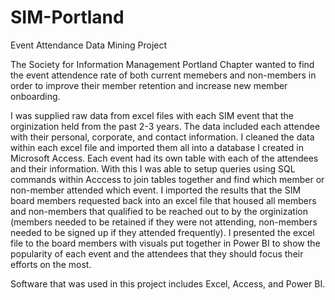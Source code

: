 # SIM-Portland
Event Attendance Data Mining Project
  
The Society for Information Management Portland Chapter wanted to find the event attendence rate of both current memebers and non-members in order to improve their member retention and increase new member onboarding.
  
I was supplied raw data from excel files with each SIM event that the orginization held from the past 2-3 years. The data included each attendee with their personal, corporate, and contact information. I cleaned the data within each excel file and imported them all into a database I created in Microsoft Access. Each event had its own table with each of the attendees and their information. With this I was able to setup queries using SQL commands within Acccess to join tables together and find which member or non-member attended which event. I imported the results that the SIM board members requested back into an excel file that housed all members and non-members that qualified to be reached out to by the orginization (members needed to be retained if they were not attending, non-members needed to be signed up if they attended frequently). I presented the excel file to the board members with visuals put together in Power BI to show the popularity of each event and the attendees that they should focus their efforts on the most.
  
Software that was used in this project includes Excel, Access, and Power BI.
